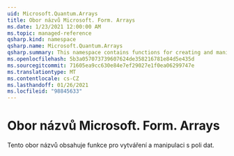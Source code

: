```yaml
---
uid: Microsoft.Quantum.Arrays
title: Obor názvů Microsoft. Form. Arrays
ms.date: 1/23/2021 12:00:00 AM
ms.topic: managed-reference
qsharp.kind: namespace
qsharp.name: Microsoft.Quantum.Arrays
qsharp.summary: This namespace contains functions for creating and manipulating arrays of data.
ms.openlocfilehash: 5b3a057073739607624de358216781e84d5e435d
ms.sourcegitcommit: 71605ea9cc630e84e7ef29027e1f0ea06299747e
ms.translationtype: MT
ms.contentlocale: cs-CZ
ms.lasthandoff: 01/26/2021
ms.locfileid: "98845633"
---
```

# <a name="microsoftquantumarrays-namespace"></a>Obor názvů Microsoft. Form. Arrays

Tento obor názvů obsahuje funkce pro vytváření a manipulaci s poli dat.

